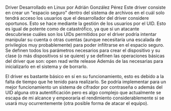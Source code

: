 Driver Desarrollado en Linux por Adrián González Pérez
Este driver consiste en crear un "espacio seguro" dentro del sistema de archivos en el cuál solo tendrá acceso los usuarios que
el desarrollador del driver considere oportunos.
Esto se hace mediante la gestión de los usuarios por el UID. Esto es igual de potente como de catastrófico, ya que si un atacante
descubriese cuáles son los UIDs permitidos por el driver podría intentar manipular su cuenta o otras cuentas (aunque necesitaría
una escalada de privilegios muy probablemente) para poder infiltrarse en el espacio seguro.
Se definen todos los parámetros necesarios para crear el dispositivo y su clase (o más dispositivos si se quiere) y se definen las operaciones
básicas del driver que son:
  open
  read
  write
  release
Además de las necesarias para inicializarlo en el sistema y de borrarlo.

El driver es bastante básico en sí en su funcionamiento, esto es debido a la falta de tiempo que he tenido para realizarlo.
Se podría implementar para un mejor funcionamiento un sistema de cifrador por contraseña o además del UID alguna otra autentificación
pero es algo complejo que actualmente se escapa de mi alcance y empeoraría el rendimiento considerablemente si se usará muy ocurrentemente
(otra posible forma de atacar el equipo).
